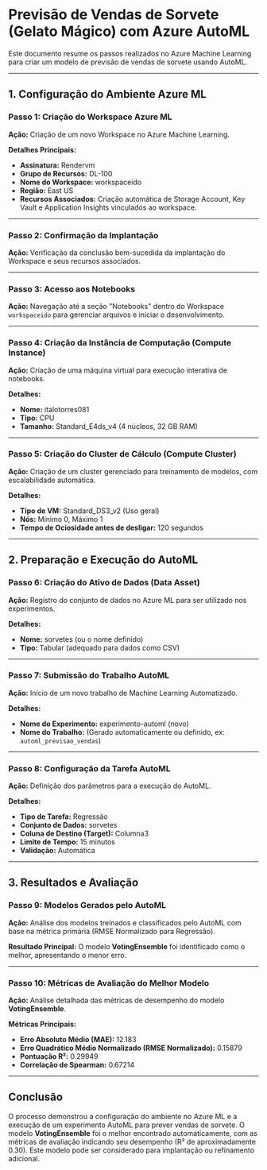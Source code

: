 # Previsão de Vendas de Sorvete (Gelato Mágico) com Azure AutoML

Este documento resume os passos realizados no Azure Machine Learning para criar um modelo de previsão de vendas de sorvete usando AutoML.

---

## 1. Configuração do Ambiente Azure ML

### **Passo 1: Criação do Workspace Azure ML**
**Ação:** Criação de um novo Workspace no Azure Machine Learning.

**Detalhes Principais:**
- **Assinatura:** Rendervm
- **Grupo de Recursos:** DL-100
- **Nome do Workspace:** workspaceido
- **Região:** East US
- **Recursos Associados:** Criação automática de Storage Account, Key Vault e Application Insights vinculados ao workspace.

---

### **Passo 2: Confirmação da Implantação**
**Ação:** Verificação da conclusão bem-sucedida da implantação do Workspace e seus recursos associados.

---

### **Passo 3: Acesso aos Notebooks**
**Ação:** Navegação até a seção "Notebooks" dentro do Workspace `workspaceido` para gerenciar arquivos e iniciar o desenvolvimento.

---

### **Passo 4: Criação da Instância de Computação (Compute Instance)**
**Ação:** Criação de uma máquina virtual para execução interativa de notebooks.

**Detalhes:**
- **Nome:** italotorres081
- **Tipo:** CPU
- **Tamanho:** Standard_E4ds_v4 (4 núcleos, 32 GB RAM)

---

### **Passo 5: Criação do Cluster de Cálculo (Compute Cluster)**
**Ação:** Criação de um cluster gerenciado para treinamento de modelos, com escalabilidade automática.

**Detalhes:**
- **Tipo de VM:** Standard_DS3_v2 (Uso geral)
- **Nós:** Mínimo 0, Máximo 1
- **Tempo de Ociosidade antes de desligar:** 120 segundos

---

## 2. Preparação e Execução do AutoML

### **Passo 6: Criação do Ativo de Dados (Data Asset)**
**Ação:** Registro do conjunto de dados no Azure ML para ser utilizado nos experimentos.

**Detalhes:**
- **Nome:** sorvetes (ou o nome definido)
- **Tipo:** Tabular (adequado para dados como CSV)

---

### **Passo 7: Submissão do Trabalho AutoML**
**Ação:** Início de um novo trabalho de Machine Learning Automatizado.

**Detalhes:**
- **Nome do Experimento:** experimento-automl (novo)
- **Nome do Trabalho:** (Gerado automaticamente ou definido, ex: `automl_previsao_vendas`)

---

### **Passo 8: Configuração da Tarefa AutoML**
**Ação:** Definição dos parâmetros para a execução do AutoML.

**Detalhes:**
- **Tipo de Tarefa:** Regressão
- **Conjunto de Dados:** sorvetes
- **Coluna de Destino (Target):** Columna3
- **Limite de Tempo:** 15 minutos
- **Validação:** Automática

---

## 3. Resultados e Avaliação

### **Passo 9: Modelos Gerados pelo AutoML**
**Ação:** Análise dos modelos treinados e classificados pelo AutoML com base na métrica primária (RMSE Normalizado para Regressão).

**Resultado Principal:** O modelo **VotingEnsemble** foi identificado como o melhor, apresentando o menor erro.

---

### **Passo 10: Métricas de Avaliação do Melhor Modelo**
**Ação:** Análise detalhada das métricas de desempenho do modelo **VotingEnsemble**.

**Métricas Principais:**
- **Erro Absoluto Médio (MAE):** 12.183
- **Erro Quadrático Médio Normalizado (RMSE Normalizado):** 0.15879
- **Pontuação R²:** 0.29949
- **Correlação de Spearman:** 0.67214

---

## Conclusão

O processo demonstrou a configuração do ambiente no Azure ML e a execução de um experimento AutoML para prever vendas de sorvete. O modelo **VotingEnsemble** foi o melhor encontrado automaticamente, com as métricas de avaliação indicando seu desempenho (R² de aproximadamente 0.30). Este modelo pode ser considerado para implantação ou refinamento adicional.
